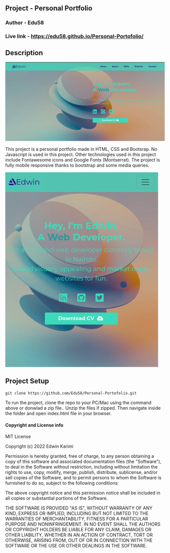 ## Project - Personal Portfolio

### Author - Edu58

### Live link - https://edu58.github.io/Personal-Portofolio/

## Description

![homepage-screenshot](images/homepage.png)

This project is a personal portfolio made in HTML, CSS and Bootsrap. No Javascript is used in this project. Other technologies used in this project include Fontawesome icons and Google Fonts (Montserrat).
The project is fully mobile responsive thanks to bootstrap and some media queries.

![mobile-screenshot](images/mobile-homepage.png)

## Project Setup

```
git clone https://github.com/Edu58/Personal-Portofolio.git
```

To run the project, clone the repo to your PC/Mac using the command above or donwlad a zip file.. Unzip the files if zipped. Then navigate inside the folder and open index.html file in your browser.

#### Copyright and License info

MIT License

Copyright (c) 2022 Edwin Karimi

Permission is hereby granted, free of charge, to any person obtaining a copy
of this software and associated documentation files (the "Software"), to deal
in the Software without restriction, including without limitation the rights
to use, copy, modify, merge, publish, distribute, sublicense, and/or sell
copies of the Software, and to permit persons to whom the Software is
furnished to do so, subject to the following conditions:

The above copyright notice and this permission notice shall be included in all
copies or substantial portions of the Software.

THE SOFTWARE IS PROVIDED "AS IS", WITHOUT WARRANTY OF ANY KIND, EXPRESS OR
IMPLIED, INCLUDING BUT NOT LIMITED TO THE WARRANTIES OF MERCHANTABILITY,
FITNESS FOR A PARTICULAR PURPOSE AND NONINFRINGEMENT. IN NO EVENT SHALL THE
AUTHORS OR COPYRIGHT HOLDERS BE LIABLE FOR ANY CLAIM, DAMAGES OR OTHER
LIABILITY, WHETHER IN AN ACTION OF CONTRACT, TORT OR OTHERWISE, ARISING FROM,
OUT OF OR IN CONNECTION WITH THE SOFTWARE OR THE USE OR OTHER DEALINGS IN THE
SOFTWARE.

